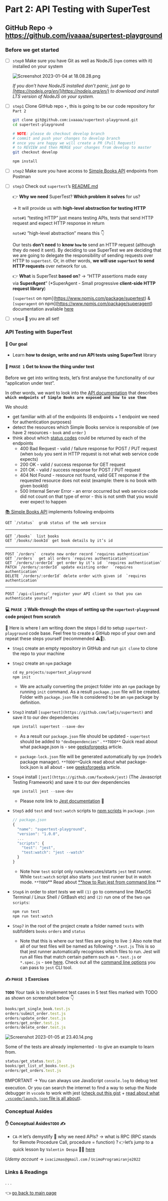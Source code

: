 # Part 2: API Testing with SuperTest

## GitHub Repo → https://github.com/ivaaaa/supertest-playground

### Before we get started

- [ ]  `step0` Make sure you have Git as well as NodeJS (`npm` comes with it) installed on your system
    
    ![Screenshot 2023-01-04 at 18.08.28.png](./assets/part2/Part2_1.png)
    
    *If you don’t have NodeJS installed don’t panic, just go to [https://nodejs.org/en/](https://nodejs.org/en/) to download and install LTS version of NodeJS on your system.* 
    
- [ ]  `step1` Clone GitHub repo ‣, this is going to be our code repository for `Part 2`
    
    ```bash
    git clone git@github.com:ivaaaa/supertest-playground.git
    cd supertest-playground 
    
    # NOTE: please do checkout develop branch 
    # commit and push your changes to develop branch 
    # once you are happy we will create a PR (Pull Request)
    # to REVIEW and then MERGE your changes from develop to master 
    git checkout develop 
    
    npm install
    ```
    
- [ ]  `step2` Make sure you have access to [Simple Books API](https://github.com/vdespa/introduction-to-postman-course/blob/main/simple-books-api.md)  endpoints from Postman
- [ ]  `step3` Check out `supertest`’s  [README.md](https://github.com/ladjs/supertest#readme)
    
    👉 **Why we need** SuperTest? **Which problem it solves** for us? 
    
    → It will provide us with **high-level abstraction for testing HTTP** 
    
    `note#1` “testing HTTP” just means testing APIs, tests that send HTTP request and expect HTTP response in return
    
    `note#2` ”high-level abstraction” means this 👇
    
    Our tests **don’t** **need** to **know `how` to** send an HTTP request (although they do need it sent). By deciding to use SuperTest we are deciding that we are going to delegate the responsibility of sending requests over HTTP to `supertest`. Or, in other words, **we will use `supertest` to send HTTP requests** over network for us.
    
    👉 **What** is SuperTest **based on**? → “HTTP assertions made easy via **SuperAgent**”  (*SuperAgent - Small progressive **client-side HTTP request library**)
    
    `[supertest` on npm](https://www.npmjs.com/package/supertest) & `[superagent` on npm](https://www.npmjs.com/package/superagent)  documentation available [here](https://ladjs.github.io/superagent/) 
    
- [ ]  `step4` 🎉 you are all set!

### API Testing with SuperTest

#### 🎯 Our goal

- Learn **how to design, write and run API tests** **using SuperTest** library

#### 👀 `PHASE 1` **Get to know the thing under test**

Before we get into writing tests, let’s first analyse the functionality of our “application under test”. 

In other words, we want to look into the [API documentation](https://github.com/vdespa/introduction-to-postman-course/blob/main/simple-books-api.md) that describes **`which endpoints of Simple Books are exposed and how to use them`** 

We should: 
- get familiar with all of the endpoints (8 endpoints + 1 endpoint we need for authentication purposes)
- detect the resources which Simple Books service is responsible of (we have 2 resources - `book` and `order` )
- think about which [status codes](https://www.w3.org/Protocols/HTTP/HTRESP.html) could be returned by each of the endpoints
    - 400 Bad Request - valid / failure response for POST / PUT request (when `body` you sent in HTTP request is not what web service code expects)
    - 200 OK - valid / success response for GET request
    - 201 OK - valid / success response for POST / PUT request
    - 404 Not Found - resource not found, valid GET response if the requested resource does not exist (example: there is no book with given bookId)
    - 500 Internal Server Error - an error occurred but web service code did not count on that type of error - this is not smth that you would ever expect to happen
    
[📚 Simple Books API](https://github.com/vdespa/introduction-to-postman-course/blob/main/simple-books-api.md) implements following endpoints

  ```
  GET `/status`  grab status of the web service 
  ```

  ---

  ```
  GET `/books`  list books 
  GET `/books/:bookId` get book details by it’s id 
  ```
  ---

  ```
  POST `/orders`  create new order record `requires authentication`
  GET `/orders`  get all orders `requires authentication`
  GET `/orders/:orderId` get order by it’s id  `requires authentication`
  PATCH `/orders/:orderId` update existing order  `requires authentication`
  DELETE `/orders/:orderId` delete order with given id  `requires authentication`
  ```

  ---

  ```
  POST `/api-clients/` register your API client so that you can authenticate yourself
  ```

#### 💻 `PHASE 2` **Walk-through the steps of setting up the `supertest-playground` code project from scratch**

📌 Here is where I am writing down the steps I did to setup `supertest-playground` code base. Feel free to create a GitHub repo of your own and repeat these steps yourself (recommended ⚠️🙏).

- `Step1` create an empty repository in GitHub and run `git clone` to clone the repo to your machine 

- `Step2` create an `npm` package 

  ```jsx
  cd my_projects/supertest_playground
  npm init 
  ```

  - We are actually converting the project folder into an `npm` package by running `init` command. As a result `package.json` file will be created. Folder with `package.json` file is considered to be an `npm` package by definition.

- `Step3` install `[supertest](https://github.com/ladjs/supertest)` and save it to our dev dependencies 

  ```jsx
  npm install supertest --save-dev
  ```

     - As a result our `package.json` file should be updated - `supertest` should be added to `"devDependencies"` . `**TODO**` Quick read about what package.json is - see [geeksforgeeks](https://www.geeksforgeeks.org/node-js-package-json/) article.

     - `package-lock.json` file will be generated automatically by `npm` (node’s package manager). `**TODO**`Quick read about what package-lock.json is all about - see [geeksforgeeks](https://www.geeksforgeeks.org/difference-between-package-json-and-package-lock-json-files/) article.

- `Step4`  install `[jest](https://github.com/facebook/jest)`  (The Javascript Testing Framework) and save it to our dev dependencies

  ```jsx
  npm install jest --save-dev 
  ```

  - Please note link to [Jest documentation](https://jestjs.io/docs/getting-started) 📌

- `Step5` add `test` and `test:watch` scripts to [npm scripts](https://docs.npmjs.com/cli/v9/using-npm/scripts) in `package.json` 

  ```jsx
  // package.json
  {
    "name": "supertest-playground",
    "version": "1.0.0",
    ...
    "scripts": {
      "test": "jest",
      "test:watch": "jest --watch"
    }
  }
  ```

  - Note how `test` script only runs/executes/starts `jest` test runner. While `test:watch` script also starts `jest` test runner but in watch mode. `**TODO`** Read about [**how to Run jest from command line](https://jestjs.io/docs/cli#running-from-the-command-line).** 

- `Step6` in order to *start tests* we will `(1)` go to command line (MacOS Terminal / Linux Shell / GitBash etc) and `(2)` run one of the two `npm scripts`:   

  ```jsx
  npm run test 
  npm run test:watch
  ```

- `Step7` in the root of the project create a folder named `tests` with subfolders `books` `orders` and `status`

  - Note that this is where our test files are going to live :) Also note that all of our test files will be named as following `*.test.js` This is so that jest runner automatically recognises which files to run. Jest will run all files that match certain pattern such as `*.test.js` or `*.spec.js` - see [here](https://jestjs.io/docs/configuration#testregex-string--arraystring). Check out all the [command line options](https://jestjs.io/docs/cli) you can pass to `jest` CLI tool.

#### ✍️ `PHASE 3` **Exercises**

**`TODO`** Your task is to implement test cases in 5 test files marked with TODO as shown on screenshot below 👇 

  ```jsx
  books/get_single_book.test.js
  orders/submit_order.test.js
  orders/update_order.test.js
  orders/get_order.test.js
  orders/delete_order.test.js
  ```

![Screenshot 2023-01-05 at 23.40.14.png](./assets/part2/Part2_2.png)

Some of the tests are already implemented - to give an example to learn from. 

  ```jsx
  status/get_status.test.js
  books/get_list_of_books.test.js
  orders/get_orders.test.js
  ```

❗IMPORTANT → You can always use JavaScript `console.log` to debug test execution. Or you can search the internet to find a way to setup the Node debugger in `vscode` to work with jest ([check out this gist](https://gist.github.com/jherax/231b2dda7f9cce20e13f4590594fdb70) + [read about what `.vscode/launch.json` file is all about](https://code.visualstudio.com/docs/editor/debugging#_launch-configurations)).

### Conceptual Asides 
#### ✋ Conceptual Asides`TODO` ✍️

- `CA-M`  let’s demystify 🔎 why we need APIs? → what is RPC (RPC stands for Remote Procedure Call, procedure = function) ? 👉let’s jump to a quick lesson by `Valentin Despa` 🧑‍🏫 [here](https://www.youtube.com/watch?v=MdaGuP6-bKs)

*Udemy account* → `ivacizmas@gmail.com` / `UcimoProgramiranje2022`  

### Links & Readings

. . . 

:point_left: [go back to main page](../README.md)